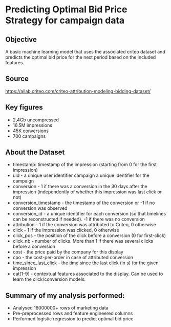 # Predicting Optimal Bid Price Strategy for campaign data

## Objective
A basic machine learning model that uses the associated criteo dataset and predicts the optimal bid price for the next period based on the included features.

## Source
https://ailab.criteo.com/criteo-attribution-modeling-bidding-dataset/

## Key figures
* 2,4Gb uncompressed
* 16.5M impressions
* 45K conversions
* 700 campaigns

## About the Dataset
* timestamp: timestamp of the impression (starting from 0 for the first impression)
* uid -  a unique user identifier campaign a unique identifier for the campaign
* conversion - 1 if there was a conversion in the 30 days after the impression (independently of whether this impression was last click or not)
* conversion_timestamp - the timestamp of the conversion or -1 if no conversion was observed
* conversion_id - a unique identifier for each conversion (so that timelines can be reconstructed if needed). -1 if there was no conversion
* attribution - 1 if the conversion was attributed to Criteo, 0 otherwise
* click - 1 if the impression was clicked, 0 otherwise
* click_pos - the position of the click before a conversion (0 for first-click)
* click_nb - number of clicks. More than 1 if there was several clicks before a conversion
* cost - the price paid by the company for this display
* cpo - the cost-per-order in case of attributed conversion 
* time_since_last_click - the time since the last click (in s) for the given impression
* cat[1-9] - contextual features associated to the display. Can be used to learn the click/conversion models.

## Summary of my analysis performed:
* Analysed 16000000+ rows of marketing data
* Pre-preprocessed rows and feature engineered columns
* Performed logistic regression to predict optimal bid price
